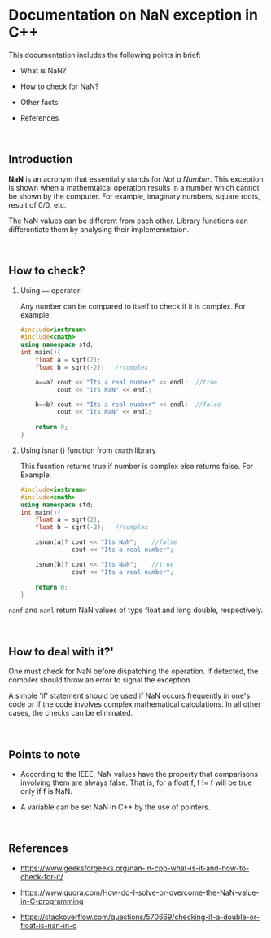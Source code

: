 # Documentation on NaN exception in C++

This documentation includes the following points in brief:

* What is NaN?

* How to check for NaN?

* Other facts

* References

<br>

## Introduction

**NaN** is an acronym that essentially stands for *Not a Number*. This exception is shown when a mathemtaical operation results in a number which cannot be shown by the computer. For example, imaginary numbers, square roots, result of 0/0, etc.


The NaN values can be different from each other. Library functions can differentiate them by analysing their implememntaion.

<br>

## How to check?

1. Using `==` operator:
  
   Any number can be compared to itself to check if it is complex. For example:

    ```C++
    #include<iostream>
    #include<cmath> 
    using namespace std;
    int main(){
        float a = sqrt(2);
        float b = sqrt(-2);   //complex

        a==a? cout << "Its a real number" << endl:  //true
              cout << "Its NaN" << endl;

        b==b? cout << "Its a real number" << endl:  //false
              cout << "Its NaN" << endl;
  
        return 0;
    }
    ```

2. Using isnan() function from `cmath` library
    
    This fucntion returns true if number is complex else returns false.
    For Example:

    ```C++
    #include<iostream>
    #include<cmath> 
    using namespace std;
    int main(){
        float a = sqrt(2);
        float b = sqrt(-2);   //complex 
    
        isnan(a)? cout << "Its NaN";    //false
                  cout << "Its a real number";

        isnan(b)? cout << "Its NaN";    //true
                  cout << "Its a real number";
         
        return 0;    
    }
    ```

`nanf` and `nanl` return NaN values of type float and long double, respectively.

<br>

## How to deal with it?'

One must check for NaN before dispatching the operation. If detected, the compiler should throw an error to signal the exception.

A simple 'if' statement should be used if NaN occurs frequently in one's code or if the code involves complex mathematical calculations. In all other cases, the checks can be eliminated.

<br>

## Points to note

* According to the IEEE, NaN values have the property that comparisons involving them are always false. That is, for a float f, f != f will be true only if f is NaN.

* A variable can be set NaN in C++ by the use of pointers.


<br>

## References

* https://www.geeksforgeeks.org/nan-in-cpp-what-is-it-and-how-to-check-for-it/

* https://www.quora.com/How-do-I-solve-or-overcome-the-NaN-value-in-C-programming

* https://stackoverflow.com/questions/570669/checking-if-a-double-or-float-is-nan-in-c